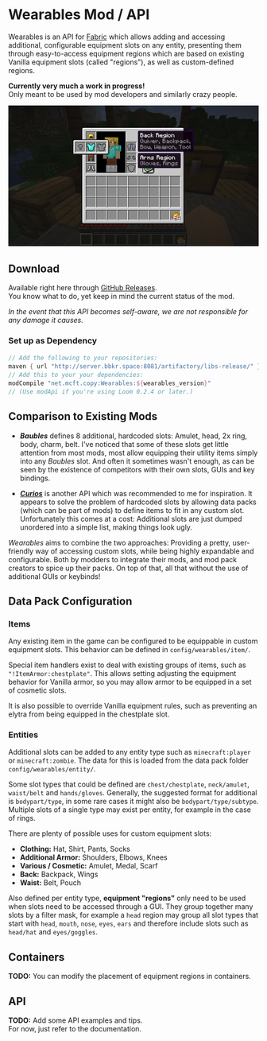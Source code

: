 # Wearables Mod / API

Wearables is an API for [Fabric] which allows adding and accessing additional, configurable equipment slots on any entity, presenting them through easy-to-access equipment regions which are based on existing Vanilla equipment slots (called "regions"), as well as custom-defined regions.

**Currently very much a work in progress!**  
Only meant to be used by mod developers and similarly crazy people.

![](docs/screenshot.png)


## Download

Available right here through [GitHub Releases][Releases].  
You know what to do, yet keep in mind the current status of the mod.

*In the event that this API becomes self-aware, we are not responsible for any damage it causes.*


### Set up as Dependency

```gradle
// Add the following to your repositories:
maven { url "http://server.bbkr.space:8081/artifactory/libs-release/" }
// Add this to your your dependencies:
modCompile "net.mcft.copy:Wearables:${wearables_version}"
// (Use modApi if you're using Loom 0.2.4 or later.)
```


## Comparison to Existing Mods

- ***Baubles***
  defines 8 additional, hardcoded slots: Amulet, head, 2x ring, body, charm, belt. I've noticed that some of these slots get little attention from most mods, most allow equipping their utility items simply into any *Baubles* slot. And often it sometimes wasn't enough, as can be seen by the existence of competitors with their own slots, GUIs and key bindings.

- ***[Curios]***
  is another API which was recommended to me for inspiration. It appears to solve the problem of hardcoded slots by allowing data packs (which can be part of mods) to define items to fit in any custom slot. Unfortunately this comes at a cost: Additional slots are just dumped unordered into a simple list, making things look ugly.

*Wearables* aims to combine the two approaches: Providing a pretty, user-friendly way of accessing custom slots, while being highly expandable and configurable. Both by modders to integrate their mods, and mod pack creators to spice up their packs. On top of that, all that without the use of additional GUIs or keybinds!


## Data Pack Configuration

### Items

Any existing item in the game can be configured to be equippable in custom equipment slots. This behavior can be defined in `config/wearables/item/`.

Special item handlers exist to deal with existing groups of items, such as `"!ItemArmor:chestplate"`. This allows setting adjusting the equipment behavior for Vanilla armor, so you may allow armor to be equipped in a set of cosmetic slots.

It is also possible to override Vanilla equipment rules, such as preventing an elytra from being equipped in the chestplate slot.

### Entities

Additional slots can be added to any entity type such as `minecraft:player` or `minecraft:zombie`. The data for this is loaded from the data pack folder `config/wearables/entity/`.

Some slot types that could be defined are `chest/chestplate`, `neck/amulet`, `waist/belt` and `hands/gloves`. Generally, the suggested format for additional is `bodypart/type`, in some rare cases it might also be `bodypart/type/subtype`. Multiple slots of a single type may exist per entity, for example in the case of rings.

There are plenty of possible uses for custom equipment slots:

- **Clothing:** Hat, Shirt, Pants, Socks
- **Additional Armor:** Shoulders, Elbows, Knees
- **Various / Cosmetic:** Amulet, Medal, Scarf
- **Back:** Backpack, Wings
- **Waist:** Belt, Pouch

Also defined per entity type, **equipment "regions"** only need to be used when slots need to be accessed through a GUI. They group together many slots by a filter mask, for example a `head` region may group all slot types that start with `head`, `mouth`, `nose`, `eyes`, `ears` and therefore include slots such as `head/hat` and `eyes/goggles`.

## Containers

**TODO:** You can modify the placement of equipment regions in containers.


## API

**TODO:** Add some API examples and tips.  
For now, just refer to the documentation.


[Fabric]:   https://fabricmc.net/
[Releases]: https://github.com/copygirl/Wearables/releases
[Curios]:   https://github.com/TheIllusiveC4/Curios

